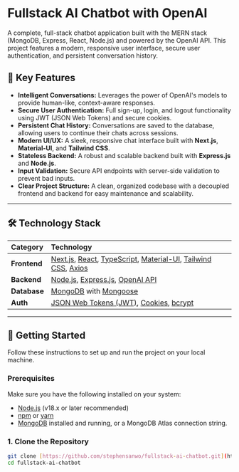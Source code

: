 # Fullstack AI Chatbot with OpenAI

A complete, full-stack chatbot application built with the MERN stack (MongoDB, Express, React, Node.js) and powered by the OpenAI API. This project features a modern, responsive user interface, secure user authentication, and persistent conversation history.
## 🌟 Key Features

-   **Intelligent Conversations:** Leverages the power of OpenAI's models to provide human-like, context-aware responses.
-   **Secure User Authentication:** Full sign-up, login, and logout functionality using JWT (JSON Web Tokens) and secure cookies.
-   **Persistent Chat History:** Conversations are saved to the database, allowing users to continue their chats across sessions.
-   **Modern UI/UX:** A sleek, responsive chat interface built with **Next.js**, **Material-UI**, and **Tailwind CSS**.
-   **Stateless Backend:** A robust and scalable backend built with **Express.js** and **Node.js**.
-   **Input Validation:** Secure API endpoints with server-side validation to prevent bad inputs.
-   **Clear Project Structure:** A clean, organized codebase with a decoupled frontend and backend for easy maintenance and scalability.

---

## 🛠️ Technology Stack

| Category      | Technology                                                                                                    |
| :------------ | :------------------------------------------------------------------------------------------------------------ |
| **Frontend** | [Next.js](https://nextjs.org/), [React](https://reactjs.org/), [TypeScript](https://www.typescriptlang.org/), [Material-UI](https://mui.com/), [Tailwind CSS](https://tailwindcss.com/), [Axios](https://axios-http.com/) |
| **Backend** | [Node.js](https://nodejs.org/), [Express.js](https://expressjs.com/), [OpenAI API](https://beta.openai.com/docs/)                               |
| **Database** | [MongoDB](https://www.mongodb.com/) with [Mongoose](https://mongoosejs.com/)                                  |
| **Auth** | [JSON Web Tokens (JWT)](https://jwt.io/), [Cookies](https://developer.mozilla.org/en-US/docs/Web/HTTP/Cookies), [bcrypt](https://www.npmjs.com/package/bcrypt)                                     |

---

## 🚀 Getting Started

Follow these instructions to set up and run the project on your local machine.

### Prerequisites

Make sure you have the following installed on your system:

-   [Node.js](https://nodejs.org/en/) (v18.x or later recommended)
-   [npm](https://www.npmjs.com/) or [yarn](https://yarnpkg.com/)
-   [MongoDB](https://www.mongodb.com/try/download/community) installed and running, or a MongoDB Atlas connection string.

### 1. Clone the Repository

```bash
git clone [https://github.com/stephensanwo/fullstack-ai-chatbot.git](https://github.com/stephensanwo/fullstack-ai-chatbot.git)
cd fullstack-ai-chatbot
